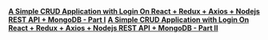 **[A Simple CRUD Application with Login On React + Redux + Axios + Nodejs REST API + MongoDB - Part I](https://medium.com/@raju.allen/a-simple-crud-application-with-login-on-react-redux-axios-nodejs-rest-api-mongodb-part-i-af9c534251b)**
**[A Simple CRUD Application with Login On React + Redux + Axios + Nodejs REST API + MongoDB - Part II](https://medium.com/@raju.allen/a-simple-crud-application-with-login-on-react-redux-axios-nodejs-rest-api-mongodb-part-ii-376606eb67a7)**
